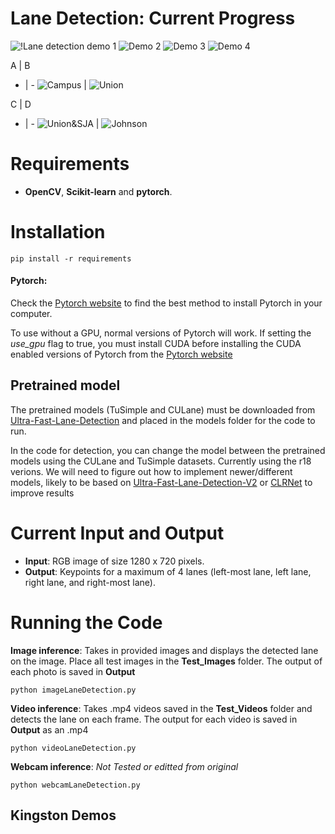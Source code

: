 # Lane Detection: Current Progress

![!Lane detection demo 1](https://github.com/ryanbaker77/lane-detection/blob/main/demos/LDgif1.gif) ![Demo 2](https://github.com/ryanbaker77/lane-detection/blob/main/demos/LDgif2.gif)
![Demo 3](https://github.com/ryanbaker77/lane-detection/blob/main/demos/LDgif3.gif) ![Demo 4](https://github.com/ryanbaker77/lane-detection/blob/main/demos/LDgif4.gif)

A | B
- | - 
![Campus](https://github.com/ryanbaker77/lane-detection/blob/main/demos/LDgif1.gif) | ![Union](https://github.com/ryanbaker77/lane-detection/blob/main/demos/LDgif2.gif)

C | D
- | - 
![Union&SJA](https://github.com/ryanbaker77/lane-detection/blob/main/demos/LDgif3.gif) | ![Johnson](https://github.com/ryanbaker77/lane-detection/blob/main/demos/LDgif4.gif)

# Requirements

 * **OpenCV**, **Scikit-learn** and **pytorch**.
 
# Installation
```
pip install -r requirements
```

#### Pytorch:
Check the [Pytorch website](https://pytorch.org/) to find the best method to install Pytorch in your computer.

To use without a GPU, normal versions of Pytorch will work. If setting the *use_gpu* flag to true, you must
install CUDA before installing the CUDA enabled versions of Pytorch from the [Pytorch website](https://pytorch.org/)

## Pretrained model

The pretrained models (TuSimple and CULane) must be downloaded from [Ultra-Fast-Lane-Detection](https://github.com/cfzd/Ultra-Fast-Lane-Detection) and placed in the models folder for the code to run. 

In the code for detection, you can change the model between the pretrained models using the CULane and TuSimple datasets. Currently using the r18 verions.
We will need to figure out how to implement newer/different models, likely to be based on [Ultra-Fast-Lane-Detection-V2](https://github.com/cfzd/Ultra-Fast-Lane-Detection-v2) or [CLRNet](https://github.com/Turoad/CLRNet) to improve results


# Current Input and Output

* **Input**: RGB image of size 1280 x 720 pixels.
* **Output**: Keypoints for a maximum of 4 lanes (left-most lane, left lane, right lane, and right-most lane).
 



# Running the Code

 **Image inference**: 
 Takes in provided images and displays the detected lane on the image. Place all test images in the **Test_Images** folder. The output of each photo is saved in **Output**
 
 ```
 python imageLaneDetection.py 
 ```
 
**Video inference**: 
Takes .mp4 videos saved in the **Test_Videos** folder and detects the lane on each frame. The output for each video is saved in **Output** as an .mp4
 
 ```
 python videoLaneDetection.py
 ```

**Webcam inference**: *Not Tested or editted from original*
 
 ```
 python webcamLaneDetection.py
 ```

## Kingston Demos